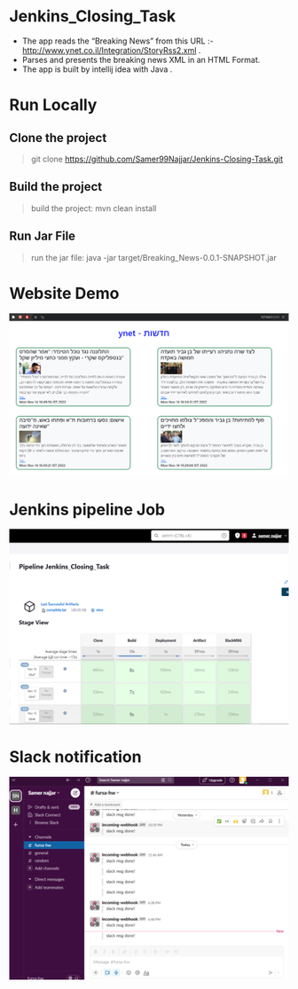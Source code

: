 # Jenkins_Closing_Task

  - The app reads the “Breaking News” from this URL :- http://www.ynet.co.il/Integration/StoryRss2.xml .
  - Parses and presents the breaking news XML in an HTML Format.
  - The app is built by intellij idea with Java .

# Run Locally

## Clone the project

 > git clone https://github.com/Samer99Najjar/Jenkins-Closing-Task.git
  
## Build the project 

 > build the project: mvn clean install
  
## Run Jar File

 > run the jar file: java -jar target/Breaking_News-0.0.1-SNAPSHOT.jar
 
 
# Website Demo

![alt text](https://github.com/Samer99Najjar/Jenkins-Closing-Task/blob/main/WebDemo.PNG)

# Jenkins pipeline Job

![alt text](https://github.com/Samer99Najjar/Jenkins-Closing-Task/blob/main/buildimg.PNG)

# Slack notification

![alt text](https://github.com/Samer99Najjar/Jenkins-Closing-Task/blob/main/slackmsglast.PNG)
